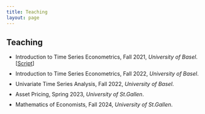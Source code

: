 ```yaml
---
title: Teaching
layout: page
---
```


<style>
    ul li { margin-bottom: 10px; }
</style>

<h2>Teaching</h2>

<ul>
	<li>Introduction to Time Series Econometrics, Fall 2021, <i>University of Basel</i>. [<a href="..\assets\script_itse.pdf">Script</a>] </li>
	<li>Introduction to Time Series Econometrics, Fall 2022, <i>University of Basel</i>.</li>
	<li>Univariate Time Series Analysis, Fall 2022, <i>University of Basel</i>.</li>
	<li>Asset Pricing, Spring 2023, <i>University of St.Gallen</i>.</li>
	<li>Mathematics of Economists, Fall 2024, <i>University of St.Gallen</i>.</li>
</ul>